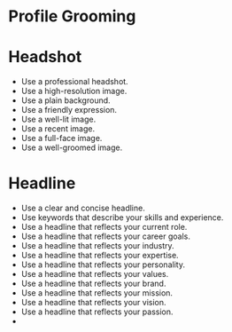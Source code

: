 # Profile Grooming

# Headshot

- Use a professional headshot.
- Use a high-resolution image.
- Use a plain background.
- Use a friendly expression.
- Use a well-lit image.
- Use a recent image.
- Use a full-face image.
- Use a well-groomed image.

# Headline
- Use a clear and concise headline.
- Use keywords that describe your skills and experience.
- Use a headline that reflects your current role.
- Use a headline that reflects your career goals.
- Use a headline that reflects your industry.
- Use a headline that reflects your expertise.
- Use a headline that reflects your personality.
- Use a headline that reflects your values.
- Use a headline that reflects your brand.
- Use a headline that reflects your mission.
- Use a headline that reflects your vision.
- Use a headline that reflects your passion.
- 

